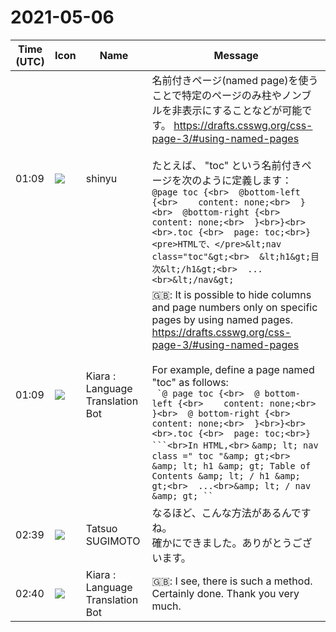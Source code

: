 # 2021-05-06

|Time (UTC)|Icon|Name|Message|
|---|---|---|---|
|01:09|![](https://avatars.slack-edge.com/2018-04-27/354445776386_e258f5ed5ba887b08668_72.jpg)|shinyu|名前付きページ(named page)を使うことで特定のページのみ柱やノンブルを非表示にすることなどが可能です。 <https://drafts.csswg.org/css-page-3/#using-named-pages><br><br>たとえば、 "toc" という名前付きページを次のように定義します：<br>```@page toc {<br>  @bottom-left {<br>    content: none;<br>  }<br>  @bottom-right {<br>    content: none;<br>  }<br>}<br><br>.toc {<br>  page: toc;<br>}<pre>HTMLで、</pre>&lt;nav class="toc"&gt;<br>  &lt;h1&gt;目次&lt;/h1&gt;<br>  ...<br>&lt;/nav&gt;```<br>|
|01:09|![](https://avatars.slack-edge.com/2021-03-01/1807880975282_5c8ad89e782096649baa_72.png)|Kiara : Language Translation Bot|🇬🇧: It is possible to hide columns and page numbers only on specific pages by using named pages. <https://drafts.csswg.org/css-page-3/#using-named-pages><br><br>For example, define a page named "toc" as follows:<br>`` `@ page toc {<br>  @ bottom-left {<br>    content: none;<br>  }<br>  @ bottom-right {<br>    content: none;<br>  }<br>}<br><br>.toc {<br>  page: toc;<br>} ```<br>In HTML,<br>`` `&amp; lt; nav class =" toc "&amp; gt;<br>  &amp; lt; h1 &amp; gt; Table of Contents &amp; lt; / h1 &amp; gt;<br>  ...<br>&amp; lt; / nav &amp; gt; `` `<br>|
|02:39|![](https://avatars.slack-edge.com/2021-03-24/1909059983745_20deb60ccbed8f84fad7_72.jpg)|Tatsuo SUGIMOTO|なるほど、こんな方法があるんですね。<br>確かにできました。ありがとうございます。|
|02:40|![](https://avatars.slack-edge.com/2021-03-01/1807880975282_5c8ad89e782096649baa_72.png)|Kiara : Language Translation Bot|🇬🇧: I see, there is such a method.<br>Certainly done. Thank you very much.|
